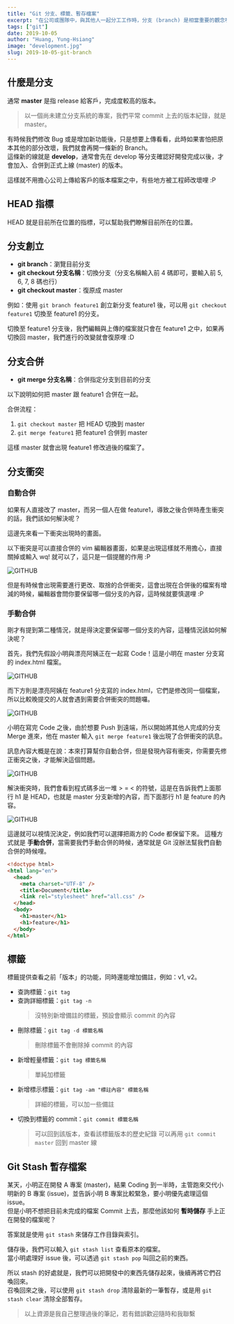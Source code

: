 ```yaml
---
title: "Git 分支、標籤、暫存檔案"
excerpt: "在公司或團隊中，與其他人一起分工工作時，分支 (branch) 是相當重要的觀念喔。"
tags: ["git"]
date: 2019-10-05
author: "Huang, Yung-Hsiang"
image: "development.jpg"
slug: 2019-10-05-git-branch
---
```


## 什麼是分支

通常 **master** 是指 release 給客戶，完成度較高的版本。

> 以一個尚未建立分支系統的專案，我們平常 commit 上去的版本紀錄，就是 master。

有時候我們修改 Bug 或是增加新功能後，只是想要上傳看看，此時如果害怕把原本其他的部分改壞，我們就會再開一條新的 Branch。  
這條新的線就是 **develop**，通常會先在 develop 等分支確認好開發完成以後，才會加入、合併到正式上線 (master) 的版本。

這樣就不用擔心公司上傳給客戶的版本檔案之中，有些地方被工程師改壞哩 :P

## HEAD 指標

HEAD 就是目前所在位置的指標，可以幫助我們瞭解目前所在的位置。

## 分支創立

- **git branch**：瀏覽目前分支
- **git checkout 分支名稱**：切換分支（分支名稱輸入前 4 碼即可，要輸入前 5, 6, 7, 8 碼也行）
- **git checkout master**：復原成 master

例如：使用 `git branch feature1` 創立新分支 feature1 後，可以用 `git checkout feature1` 切換至 feature1 的分支。

切換至 feature1 分支後，我們編輯與上傳的檔案就只會在 feature1 之中，如果再切換回 master，我們進行的改變就會復原哩 :D

## 分支合併

- **git merge 分支名稱**：合併指定分支到目前的分支

以下說明如何把 master 跟 feature1 合併在一起。

合併流程：

1. `git checkout master` 把 HEAD 切換到 master
2. `git merge feature1` 把 feature1 合併到 master

這樣 master 就會出現 feature1 修改過後的檔案了。

## 分支衝突

### 自動合併

如果有人直接改了 master，而另一個人在做 feature1，導致之後合併時產生衝突的話，我們該如何解決呢？

這邊先來看一下衝突出現時的畫面。

以下衝突是可以直接合併的 vim 編輯器畫面，如果是出現這樣就不用擔心，直接關掉或輸入 wq! 就可以了，這只是一個提醒的作用 :P

![GITHUB](https://i.imgur.com/LpJyKaD.png)

但是有時候會出現需要進行更改、取捨的合併衝突，這會出現在合併後的檔案有增減的時候，編輯器會問你要保留哪一個分支的內容，這時候就要慎選哩 :P

### 手動合併

剛才有提到第二種情況，就是得決定要保留哪一個分支的內容，這種情況該如何解決呢？

首先，我們先假設小明與漂亮阿姨正在一起寫 Code！這是小明在 master 分支寫的 index.html 檔案。

![GITHUB](https://i.imgur.com/ojjpCv5.png?1)

而下方則是漂亮阿姨在 feature1 分支寫的 index.html，它們是修改同一個檔案，所以比較晚提交的人就會遇到需要合併衝突的問題囉。

![GITHUB](https://i.imgur.com/baEAUF3.png?3)

小明在寫完 Code 之後，由於想要 Push 到遠端，所以開始將其他人完成的分支 Merge 進來，他在 master 輸入 `git merge feature1` 後出現了合併衝突的訊息。

訊息內容大概是在說：本來打算幫你自動合併，但是發現內容有衝突，你需要先修正衝突之後，才能解決這個問題。

![GITHUB](https://i.imgur.com/4i9wkfg.png)

解決衝突時，我們會看到程式碼多出一堆 > = < 的符號，這是在告訴我們上面那行 h1 是 HEAD，也就是 master 分支新增的內容，而下面那行 h1 是 feature 的內容。

![GITHUB](https://i.imgur.com/CUW3QIE.png)

這邊就可以視情況決定，例如我們可以選擇把兩方的 Code 都保留下來。
這種方式就是 **手動合併**，當需要我們手動合併的時候，通常就是 Git 沒辦法幫我們自動合併的時候哩。

```html
<!doctype html>
<html lang="en">
  <head>
    <meta charset="UTF-8" />
    <title>Document</title>
    <link rel="stylesheet" href="all.css" />
  </head>
  <body>
    <h1>master</h1>
    <h1>feature</h1>
  </body>
</html>
```

## 標籤

標籤提供查看之前「版本」的功能，同時還能增加備註，例如：v1, v2。

- 查詢標籤：`git tag`
- 查詢詳細標籤：`git tag -n`
  > 沒特別新增備註的標籤，預設會顯示 commit 的內容
- 刪除標籤：`git tag -d 標籤名稱`
  > 刪除標籤不會刪除掉 commit 的內容
- 新增輕量標籤：`git tag 標籤名稱`
  > 單純加標籤
- 新增標示標籤：`git tag -am "標註內容" 標籤名稱`
  > 詳細的標籤，可以加一些備註
- 切換到標籤的 commit：`git commit 標籤名稱`
  > 可以回到該版本，查看該標籤版本的歷史紀錄
  > 可以再用 `git commit master` 回到 master 線

## Git Stash 暫存檔案

某天，小明正在開發 A 專案 (master)，結果 Coding 到一半時，主管跑來交代小明新的 B 專案 (issue)，並告訴小明 B 專案比較緊急，要小明優先處理這個 issue。  
但是小明不想把目前未完成的檔案 Commit 上去，那麼他該如何 **暫時儲存** 手上正在開發的檔案呢？

答案就是使用 `git stash` 來儲存工作目錄與索引。

儲存後，我們可以輸入 `git stash list` 查看原本的檔案。  
當小明處理好 issue 後，可以透過 `git stash pop` 叫回之前的東西。

所以 stash 的好處就是，我們可以把開發中的東西先儲存起來，後續再將它們召喚回來。  
召喚回來之後，可以使用 `git stash drop` 清除最新的一筆暫存，或是用 `git stash clear` 清除全部暫存。

> 以上資源是我自己整理過後的筆記，若有錯誤歡迎隨時和我聯繫
